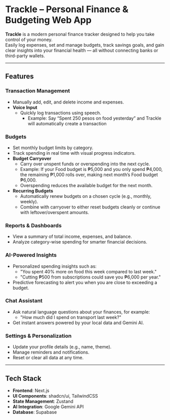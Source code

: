 # Trackle – Personal Finance & Budgeting Web App

**Trackle** is a modern personal finance tracker designed to help you take control of your money.  
Easily log expenses, set and manage budgets, track savings goals, and gain clear insights into your financial health — all without connecting banks or third-party wallets.

---

## Features

### Transaction Management

- Manually add, edit, and delete income and expenses.
- **Voice Input**
  - Quickly log transactions using speech.
    - Example: Say “Spent 250 pesos on food yesterday” and Trackle will automatically create a transaction

### Budgets

- Set monthly budget limits by category.
- Track spending in real time with visual progress indicators.
- **Budget Carryover**
  - Carry over unspent funds or overspending into the next cycle.
  - Example: If your Food budget is ₱5,000 and you only spend ₱4,000, the remaining ₱1,000 rolls over, making next month’s Food budget ₱6,000.
  - Overspending reduces the available budget for the next month.
- **Recurring Budgets**
  - Automatically renew budgets on a chosen cycle (e.g., monthly, weekly).
  - Combine with carryover to either reset budgets cleanly or continue with leftover/overspent amounts.

### Reports & Dashboards

- View a summary of total income, expenses, and balance.
- Analyze category-wise spending for smarter financial decisions.

### AI-Powered Insights

- Personalized spending insights such as:
  - "You spent 40% more on food this week compared to last week."
  - "Cutting ₱500 from subscriptions could save you ₱6,000 per year."
- Predictive forecasting to alert you when you are close to exceeding a budget.

### Chat Assistant

- Ask natural language questions about your finances, for example:
  - "How much did I spend on transport last week?"
- Get instant answers powered by your local data and Gemini AI.

### Settings & Personalization

- Update your profile details (e.g., name, theme).
- Manage reminders and notifications.
- Reset or clear all data at any time.

---

## Tech Stack

- **Frontend**: Next.js
- **UI Components**: shadcn/ui, TailwindCSS
- **State Management**: Zustand
- **AI Integration**: Google Gemini API
- **Database**: Supabase
